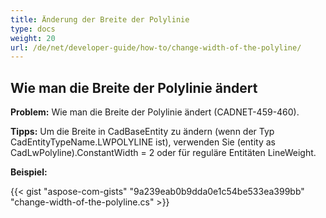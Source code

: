```yaml
---
title: Änderung der Breite der Polylinie 
type: docs
weight: 20
url: /de/net/developer-guide/how-to/change-width-of-the-polyline/
---
```


## **Wie man die Breite der Polylinie ändert**

**Problem:** Wie man die Breite der Polylinie ändert (CADNET-459-460).

**Tipps:** Um die Breite in CadBaseEntity zu ändern (wenn der Typ CadEntityTypeName.LWPOLYLINE ist), verwenden Sie (entity as CadLwPolyline).ConstantWidth = 2 oder für reguläre Entitäten LineWeight.

**Beispiel:**

{{< gist "aspose-com-gists" "9a239eab0b9dda0e1c54be533ea399bb" "change-width-of-the-polyline.cs" >}}

